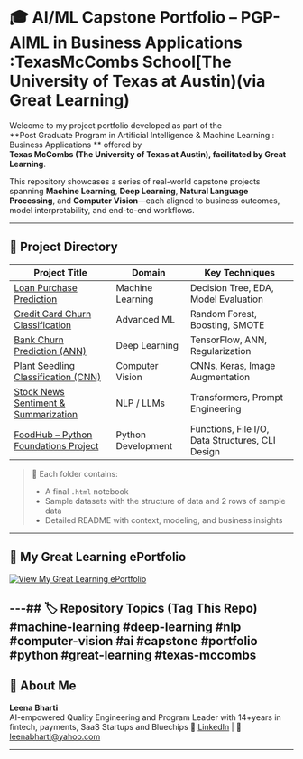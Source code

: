 # 🎓 AI/ML Capstone Portfolio –  PGP-AIML in Business Applications :TexasMcCombs School[The University of Texas at Austin)(via Great Learning)

Welcome to my project portfolio developed as part of the  
**Post Graduate Program in Artificial Intelligence & Machine Learning : Business Applications ** offered by  
**Texas McCombs (The University of Texas at Austin), facilitated by Great Learning**.

This repository showcases a series of real-world capstone projects spanning **Machine Learning**, **Deep Learning**, **Natural Language Processing**, and **Computer Vision**—each aligned to business outcomes, model interpretability, and end-to-end workflows.

---

## 🧠 Project Directory

| Project Title | Domain | Key Techniques |
|---------------|--------|----------------|
| [Loan Purchase Prediction](./loan-purchase-prediction) | Machine Learning | Decision Tree, EDA, Model Evaluation |
| [Credit Card Churn Classification](./credit-card-churn-classification) | Advanced ML | Random Forest, Boosting, SMOTE |
| [Bank Churn Prediction (ANN)](./bank-customer-churn-ann) | Deep Learning | TensorFlow, ANN, Regularization |
| [Plant Seedling Classification (CNN)](./plant-seedling-cnn) | Computer Vision | CNNs, Keras, Image Augmentation |
| [Stock News Sentiment & Summarization](./stock-news-sentiment-summarization) | NLP / LLMs | Transformers, Prompt Engineering |
| [FoodHub – Python Foundations Project](./foodhub) | Python Development | Functions, File I/O, Data Structures, CLI Design |


> 📁 Each folder contains:
> - A final  `.html` notebook
> - Sample datasets with the structure of data and 2 rows of sample data
> - Detailed README with context, modeling, and business insights

---

## 🏅 My Great Learning ePortfolio

[![View My Great Learning ePortfolio](https://img.shields.io/badge/View%20My%20ePortfolio-Great%20Learning-blue)](https://www.mygreatlearning.com/eportfolio/leena-bharti)

---## 🏷 Repository Topics (Tag This Repo)
#machine-learning #deep-learning #nlp #computer-vision #ai #capstone #portfolio #python #great-learning #texas-mccombs
---

## 👤 About Me

**Leena Bharti**  
AI-empowered Quality Engineering and Program Leader with 14+years in fintech, payments, SaaS Startups and Bluechips 
🔗 [LinkedIn](https://www.linkedin.com/in/leenabharti) | 📧 leenabharti@yahoo.com

---

